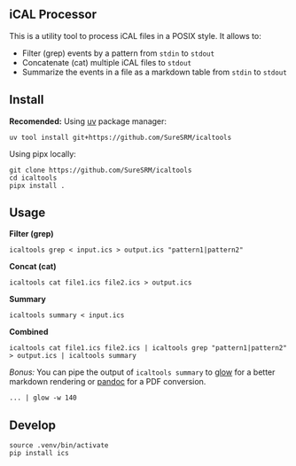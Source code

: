 ## iCAL Processor

This is a utility tool to process iCAL files in a POSIX style.
It allows to:

- Filter (grep) events by a pattern from `stdin` to `stdout`
- Concatenate (cat) multiple iCAL files to `stdout`
- Summarize the events in a file as a markdown table from `stdin` to `stdout`

## Install

**Recomended:** Using [uv](https://github.com/astral-sh/uv) package manager:

```shell
uv tool install git+https://github.com/SureSRM/icaltools
```

Using pipx locally:

```shell
git clone https://github.com/SureSRM/icaltools
cd icaltools
pipx install .
```

## Usage

**Filter (grep)**
```shell
icaltools grep < input.ics > output.ics "pattern1|pattern2"
```

**Concat (cat)**
```shell
icaltools cat file1.ics file2.ics > output.ics
```

**Summary**
```shell
icaltools summary < input.ics
```

**Combined**
```shell
icaltools cat file1.ics file2.ics | icaltools grep "pattern1|pattern2" > output.ics | icaltools summary
```

_Bonus:_ You can pipe the output of `icaltools summary` to [glow](https://github.com/charmbracelet/glow) for a better markdown rendering or [pandoc](https://github.com/jgm/pandoc) for a PDF conversion.

```shell
... | glow -w 140
```

## Develop

```shell
source .venv/bin/activate
pip install ics
```

